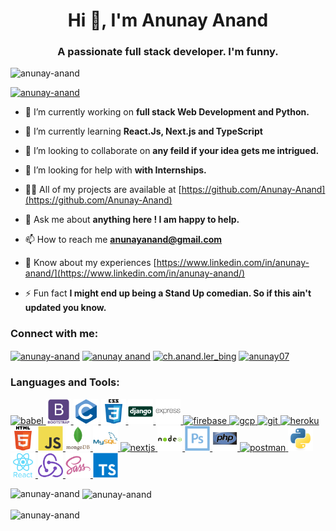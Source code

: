 <h1 align="center">Hi 👋, I'm Anunay Anand</h1>
<h3 align="center">A passionate full stack developer. I'm funny.</h3>

<p align="left"> <img src="https://komarev.com/ghpvc/?username=anunay-anand&label=Profile%20views&color=0e75b6&style=flat" alt="anunay-anand" /> </p>

<p align="left"> <a href="https://github.com/ryo-ma/github-profile-trophy"><img src="https://github-profile-trophy.vercel.app/?username=anunay-anand" alt="anunay-anand" /></a> </p>

- 🔭 I’m currently working on **full stack Web Development and Python.**

- 🌱 I’m currently learning **React.Js, Next.js and TypeScript**

- 👯 I’m looking to collaborate on **any feild if your idea gets me intrigued.**

- 🤝 I’m looking for help with **with Internships.**

- 👨‍💻 All of my projects are available at [https://github.com/Anunay-Anand](https://github.com/Anunay-Anand)

- 💬 Ask me about **anything here ! I am happy to help.**

- 📫 How to reach me **anunayanand@gmail.com**

- 📄 Know about my experiences [https://www.linkedin.com/in/anunay-anand/](https://www.linkedin.com/in/anunay-anand/)

- ⚡ Fun fact **I might end up being a Stand Up comedian. So if this ain't updated you know.**

<h3 align="left">Connect with me:</h3>
<p align="left">
<a href="https://linkedin.com/in/anunay-anand" target="blank"><img align="center" src="https://img.shields.io/badge/LinkedIn-0077B5?style=for-the-badge&logo=linkedin&logoColor=white" alt="anunay-anand" height="32" width="85" /></a>
<a href="https://fb.com/anunay anand" target="blank"><img align="center" src="https://img.shields.io/badge/Facebook-1877F2?style=for-the-badge&logo=facebook&logoColor=white" alt="anunay anand" height="32" width="85" /></a>
<a href="https://instagram.com/ch.anand.ler_bing" target="blank"><img align="center" src="https://img.shields.io/badge/Instagram-E4405F?style=for-the-badge&logo=instagram&logoColor=white" alt="ch.anand.ler_bing" height="32" width="90" /></a>
<a href="https://www.leetcode.com/anunay07" target="blank"><img align="center" src="https://img.shields.io/badge/HackerEarth-%232C3454.svg?&style=for-the-badge&logo=HackerEarth&logoColor=Blue" alt="anunay07" height="32" width="90" /></a>
</p>

<h3 align="left">Languages and Tools:</h3>
<p align="left"> <a href="https://babeljs.io/" target="_blank"> <img src="https://www.vectorlogo.zone/logos/babeljs/babeljs-icon.svg" alt="babel" width="40" height="40"/> </a> <a href="https://getbootstrap.com" target="_blank"> <img src="https://raw.githubusercontent.com/devicons/devicon/master/icons/bootstrap/bootstrap-plain-wordmark.svg" alt="bootstrap" width="40" height="40"/> </a> <a href="https://www.cprogramming.com/" target="_blank"> <img src="https://raw.githubusercontent.com/devicons/devicon/master/icons/c/c-original.svg" alt="c" width="40" height="40"/> </a> <a href="https://www.w3schools.com/css/" target="_blank"> <img src="https://raw.githubusercontent.com/devicons/devicon/master/icons/css3/css3-original-wordmark.svg" alt="css3" width="40" height="40"/> </a> <a href="https://www.djangoproject.com/" target="_blank"> <img src="https://raw.githubusercontent.com/devicons/devicon/master/icons/django/django-original.svg" alt="django" width="40" height="40"/> </a> <a href="https://expressjs.com" target="_blank"> <img src="https://raw.githubusercontent.com/devicons/devicon/master/icons/express/express-original-wordmark.svg" alt="express" width="40" height="40"/> </a> <a href="https://firebase.google.com/" target="_blank"> <img src="https://www.vectorlogo.zone/logos/firebase/firebase-icon.svg" alt="firebase" width="40" height="40"/> </a> <a href="https://cloud.google.com" target="_blank"> <img src="https://www.vectorlogo.zone/logos/google_cloud/google_cloud-icon.svg" alt="gcp" width="40" height="40"/> </a> <a href="https://git-scm.com/" target="_blank"> <img src="https://www.vectorlogo.zone/logos/git-scm/git-scm-icon.svg" alt="git" width="40" height="40"/> </a> <a href="https://heroku.com" target="_blank"> <img src="https://www.vectorlogo.zone/logos/heroku/heroku-icon.svg" alt="heroku" width="40" height="40"/> </a> <a href="https://www.w3.org/html/" target="_blank"> <img src="https://raw.githubusercontent.com/devicons/devicon/master/icons/html5/html5-original-wordmark.svg" alt="html5" width="40" height="40"/> </a> <a href="https://developer.mozilla.org/en-US/docs/Web/JavaScript" target="_blank"> <img src="https://raw.githubusercontent.com/devicons/devicon/master/icons/javascript/javascript-original.svg" alt="javascript" width="40" height="40"/> </a> <a href="https://www.mongodb.com/" target="_blank"> <img src="https://raw.githubusercontent.com/devicons/devicon/master/icons/mongodb/mongodb-original-wordmark.svg" alt="mongodb" width="40" height="40"/> </a> <a href="https://www.mysql.com/" target="_blank"> <img src="https://raw.githubusercontent.com/devicons/devicon/master/icons/mysql/mysql-original-wordmark.svg" alt="mysql" width="40" height="40"/> </a> <a href="https://nextjs.org/" target="_blank"> <img src="https://cdn.worldvectorlogo.com/logos/nextjs-3.svg" alt="nextjs" width="40" height="40"/> </a> <a href="https://nodejs.org" target="_blank"> <img src="https://raw.githubusercontent.com/devicons/devicon/master/icons/nodejs/nodejs-original-wordmark.svg" alt="nodejs" width="40" height="40"/> </a> <a href="https://www.photoshop.com/en" target="_blank"> <img src="https://raw.githubusercontent.com/devicons/devicon/master/icons/photoshop/photoshop-line.svg" alt="photoshop" width="40" height="40"/> </a> <a href="https://www.php.net" target="_blank"> <img src="https://raw.githubusercontent.com/devicons/devicon/master/icons/php/php-original.svg" alt="php" width="40" height="40"/> </a> <a href="https://postman.com" target="_blank"> <img src="https://www.vectorlogo.zone/logos/getpostman/getpostman-icon.svg" alt="postman" width="40" height="40"/> </a> <a href="https://www.python.org" target="_blank"> <img src="https://raw.githubusercontent.com/devicons/devicon/master/icons/python/python-original.svg" alt="python" width="40" height="40"/> </a> <a href="https://reactjs.org/" target="_blank"> <img src="https://raw.githubusercontent.com/devicons/devicon/master/icons/react/react-original-wordmark.svg" alt="react" width="40" height="40"/> </a> <a href="https://redux.js.org" target="_blank"> <img src="https://raw.githubusercontent.com/devicons/devicon/master/icons/redux/redux-original.svg" alt="redux" width="40" height="40"/> </a> <a href="https://sass-lang.com" target="_blank"> <img src="https://raw.githubusercontent.com/devicons/devicon/master/icons/sass/sass-original.svg" alt="sass" width="40" height="40"/> </a> <a href="https://www.typescriptlang.org/" target="_blank"> <img src="https://raw.githubusercontent.com/devicons/devicon/master/icons/typescript/typescript-original.svg" alt="typescript" width="40" height="40"/> </a> </p>

<p><img align="left" src="https://github-readme-stats.vercel.app/api/top-langs?username=anunay-anand&show_icons=true&locale=en&layout=compact" alt="anunay-anand" /></p>

<p>&nbsp;<img align="center" src="https://github-readme-stats.vercel.app/api?username=anunay-anand&show_icons=true&locale=en" alt="anunay-anand" /></p>

<p><img align="center" src="https://github-readme-streak-stats.herokuapp.com/?user=anunay-anand&" alt="anunay-anand" /></p>

<!--
**Anunay-Anand/Anunay-Anand** is a ✨ _special_ ✨ repository because its `README.md` (this file) appears on your GitHub profile.

Here are some ideas to get you started:

- 🔭 I’m currently working on ...
- 🌱 I’m currently learning ...
- 👯 I’m looking to collaborate on ...
- 🤔 I’m looking for help with ...
- 💬 Ask me about ...
- 📫 How to reach me: ...
- 😄 Pronouns: ...
- ⚡ Fun fact: ...
-->
